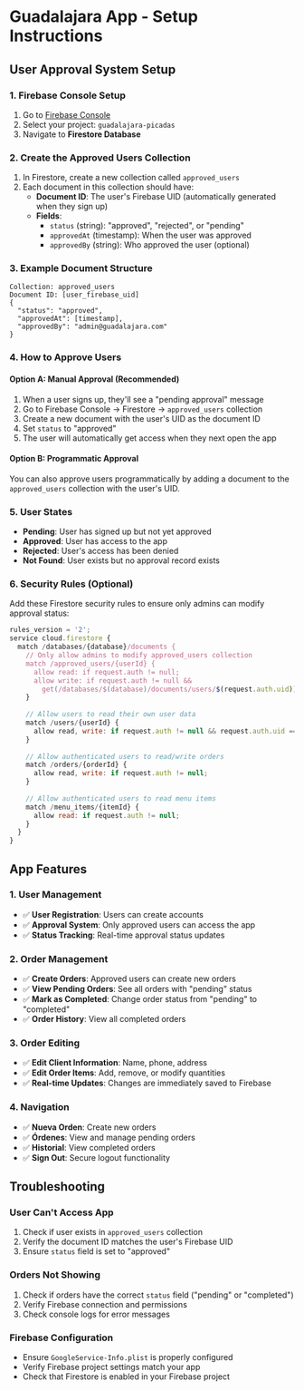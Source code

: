 # Guadalajara App - Setup Instructions

## User Approval System Setup

### 1. Firebase Console Setup

1. Go to [Firebase Console](https://console.firebase.google.com)
2. Select your project: `guadalajara-picadas`
3. Navigate to **Firestore Database**

### 2. Create the Approved Users Collection

1. In Firestore, create a new collection called `approved_users`
2. Each document in this collection should have:
   - **Document ID**: The user's Firebase UID (automatically generated when they sign up)
   - **Fields**:
     - `status` (string): "approved", "rejected", or "pending"
     - `approvedAt` (timestamp): When the user was approved
     - `approvedBy` (string): Who approved the user (optional)

### 3. Example Document Structure

```
Collection: approved_users
Document ID: [user_firebase_uid]
{
  "status": "approved",
  "approvedAt": [timestamp],
  "approvedBy": "admin@guadalajara.com"
}
```

### 4. How to Approve Users

#### Option A: Manual Approval (Recommended)
1. When a user signs up, they'll see a "pending approval" message
2. Go to Firebase Console → Firestore → `approved_users` collection
3. Create a new document with the user's UID as the document ID
4. Set `status` to "approved"
5. The user will automatically get access when they next open the app

#### Option B: Programmatic Approval
You can also approve users programmatically by adding a document to the `approved_users` collection with the user's UID.

### 5. User States

- **Pending**: User has signed up but not yet approved
- **Approved**: User has access to the app
- **Rejected**: User's access has been denied
- **Not Found**: User exists but no approval record exists

### 6. Security Rules (Optional)

Add these Firestore security rules to ensure only admins can modify approval status:

```javascript
rules_version = '2';
service cloud.firestore {
  match /databases/{database}/documents {
    // Only allow admins to modify approved_users collection
    match /approved_users/{userId} {
      allow read: if request.auth != null;
      allow write: if request.auth != null && 
        get(/databases/$(database)/documents/users/$(request.auth.uid)).data.role == 'admin';
    }
    
    // Allow users to read their own user data
    match /users/{userId} {
      allow read, write: if request.auth != null && request.auth.uid == userId;
    }
    
    // Allow authenticated users to read/write orders
    match /orders/{orderId} {
      allow read, write: if request.auth != null;
    }
    
    // Allow authenticated users to read menu items
    match /menu_items/{itemId} {
      allow read: if request.auth != null;
    }
  }
}
```

## App Features

### 1. User Management
- ✅ **User Registration**: Users can create accounts
- ✅ **Approval System**: Only approved users can access the app
- ✅ **Status Tracking**: Real-time approval status updates

### 2. Order Management
- ✅ **Create Orders**: Approved users can create new orders
- ✅ **View Pending Orders**: See all orders with "pending" status
- ✅ **Mark as Completed**: Change order status from "pending" to "completed"
- ✅ **Order History**: View all completed orders

### 3. Order Editing
- ✅ **Edit Client Information**: Name, phone, address
- ✅ **Edit Order Items**: Add, remove, or modify quantities
- ✅ **Real-time Updates**: Changes are immediately saved to Firebase

### 4. Navigation
- ✅ **Nueva Orden**: Create new orders
- ✅ **Órdenes**: View and manage pending orders
- ✅ **Historial**: View completed orders
- ✅ **Sign Out**: Secure logout functionality

## Troubleshooting

### User Can't Access App
1. Check if user exists in `approved_users` collection
2. Verify the document ID matches the user's Firebase UID
3. Ensure `status` field is set to "approved"

### Orders Not Showing
1. Check if orders have the correct `status` field ("pending" or "completed")
2. Verify Firebase connection and permissions
3. Check console logs for error messages

### Firebase Configuration
- Ensure `GoogleService-Info.plist` is properly configured
- Verify Firebase project settings match your app
- Check that Firestore is enabled in your Firebase project

